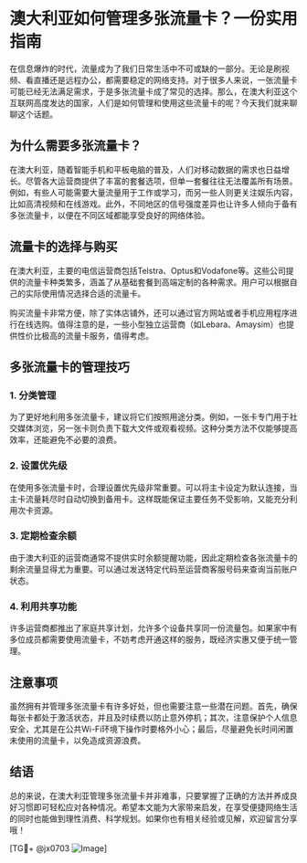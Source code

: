 # 澳大利亚如何管理多张流量卡？一份实用指南

在信息爆炸的时代，流量成为了我们日常生活中不可或缺的一部分。无论是刷视频、看直播还是远程办公，都需要稳定的网络支持。对于很多人来说，一张流量卡可能已经无法满足需求，于是多张流量卡成了常见的选择。那么，在澳大利亚这个互联网高度发达的国家，人们是如何管理和使用这些流量卡的呢？今天我们就来聊聊这个话题。

## 为什么需要多张流量卡？

在澳大利亚，随着智能手机和平板电脑的普及，人们对移动数据的需求也日益增长。尽管各大运营商提供了丰富的套餐选项，但单一套餐往往无法覆盖所有场景。例如，有些人可能需要大量流量用于工作或学习，而另一些人则更关注娱乐内容，比如高清视频和在线游戏。此外，不同地区的信号强度差异也让许多人倾向于备有多张流量卡，以便在不同区域都能享受良好的网络体验。

## 流量卡的选择与购买

在澳大利亚，主要的电信运营商包括Telstra、Optus和Vodafone等。这些公司提供的流量卡种类繁多，涵盖了从基础套餐到高端定制的各种需求。用户可以根据自己的实际使用情况选择合适的流量卡。

购买流量卡非常方便，除了实体店铺外，还可以通过官方网站或者手机应用程序进行在线选购。值得注意的是，一些小型独立运营商（如Lebara、Amaysim）也提供性价比极高的流量卡服务，值得考虑。

## 多张流量卡的管理技巧

### 1. 分类管理

为了更好地利用多张流量卡，建议将它们按照用途分类。例如，一张卡专门用于社交媒体浏览，另一张卡则负责下载大文件或观看视频。这种分类方法不仅能够提高效率，还能避免不必要的浪费。

### 2. 设置优先级

在使用多张流量卡时，合理设置优先级非常重要。可以将主卡设定为默认连接，当主卡流量耗尽时自动切换到备用卡。这样既能保证主要任务不受影响，又能充分利用次卡资源。

### 3. 定期检查余额

由于澳大利亚的运营商通常不提供实时余额提醒功能，因此定期检查各张流量卡的剩余流量显得尤为重要。可以通过发送特定代码至运营商客服号码来查询当前账户状态。

### 4. 利用共享功能

许多运营商都推出了家庭共享计划，允许多个设备共享同一份流量包。如果家中有多位成员都需要使用流量卡，不妨考虑开通这样的服务，既经济实惠又便于统一管理。

## 注意事项

虽然拥有并管理多张流量卡有许多好处，但也需要注意一些潜在问题。首先，确保每张卡都处于激活状态，并且及时续费以防止意外停机；其次，注意保护个人信息安全，尤其是在公共Wi-Fi环境下操作时要格外小心；最后，尽量避免长时间闲置未使用的流量卡，以免造成资源浪费。

## 结语

总的来说，在澳大利亚管理多张流量卡并非难事，只要掌握了正确的方法并养成良好习惯即可轻松应对各种情况。希望本文能为大家带来启发，在享受便捷网络生活的同时也能做到理性消费、科学规划。如果你也有相关经验或见解，欢迎留言分享哦！

[TG💪+ @jx0703 ![Image](https://github.com/user-attachments/assets/dbca1d08-cadb-493c-b0ec-ad6f7a83f270)]